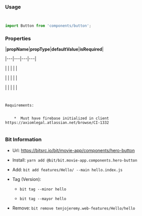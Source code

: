 ### Usage

```js

import Button from 'components/button';

```

### Properties

|**propName**|**propType**|**defaultValue**|**isRequired**|   

|---|---|---|---|

|   |   |   |   |   

|   |   |   |   |  

|   |   |   |   |   



```

Requirements: 

    *  Must have firebase initialized in client https://axiomlegal.atlassian.net/browse/CI-1332

```

### Bit Information

* Url: https://bitsrc.io/bit/movie-app/components/hero-button

* Install: `yarn add @bit/bit.movie-app.components.hero-button`

* Add: `bit add features/Hello/ --main hello.index.js`

* Tag (Version):

    * `bit tag --minor hello`

    * `bit tag --mayor hello`

* Remove: `bit remove tenjojeremy.web-features/Hello/hello`





